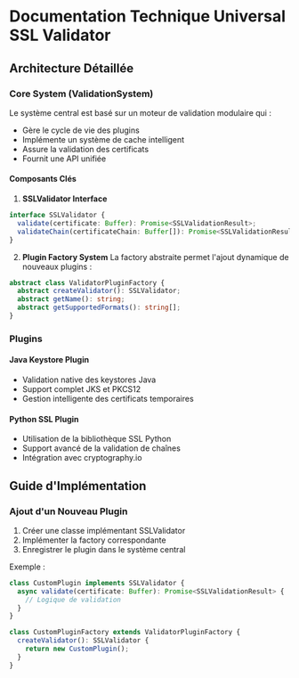# Documentation Technique Universal SSL Validator

## Architecture Détaillée

### Core System (ValidationSystem)

Le système central est basé sur un moteur de validation modulaire qui :
- Gère le cycle de vie des plugins
- Implémente un système de cache intelligent
- Assure la validation des certificats
- Fournit une API unifiée

#### Composants Clés

1. **SSLValidator Interface**
```typescript
interface SSLValidator {
  validate(certificate: Buffer): Promise<SSLValidationResult>;
  validateChain(certificateChain: Buffer[]): Promise<SSLValidationResult>;
}
```

2. **Plugin Factory System**
La factory abstraite permet l'ajout dynamique de nouveaux plugins :
```typescript
abstract class ValidatorPluginFactory {
  abstract createValidator(): SSLValidator;
  abstract getName(): string;
  abstract getSupportedFormats(): string[];
}
```

### Plugins

#### Java Keystore Plugin
- Validation native des keystores Java
- Support complet JKS et PKCS12
- Gestion intelligente des certificats temporaires

#### Python SSL Plugin
- Utilisation de la bibliothèque SSL Python
- Support avancé de la validation de chaînes
- Intégration avec cryptography.io

## Guide d'Implémentation

### Ajout d'un Nouveau Plugin

1. Créer une classe implémentant SSLValidator
2. Implémenter la factory correspondante
3. Enregistrer le plugin dans le système central

Exemple :
```typescript
class CustomPlugin implements SSLValidator {
  async validate(certificate: Buffer): Promise<SSLValidationResult> {
    // Logique de validation
  }
}

class CustomPluginFactory extends ValidatorPluginFactory {
  createValidator(): SSLValidator {
    return new CustomPlugin();
  }
}
```